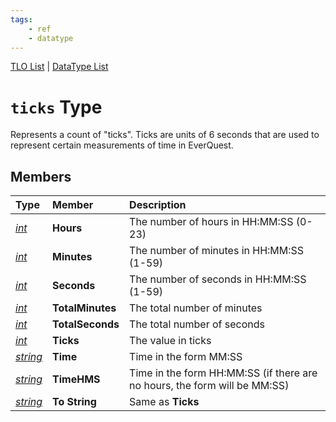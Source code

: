 ```yaml
---
tags:
    - ref
    - datatype
---
```

[TLO List](../top-level-objects/tlo-list.md) | [DataType List](../data-types/datatype-list.md)
# `ticks` Type

Represents a count of "ticks". Ticks are units of 6 seconds that are used to represent certain measurements of time in EverQuest.

## Members

| **Type** | **Member** | **Description** |
| :--- | :--- | :--- |
| [_int_](datatype-int.md) | **Hours** | The number of hours in HH:MM:SS (0-23) |
| [_int_](datatype-int.md) | **Minutes** | The number of minutes in HH:MM:SS (1-59) |
| [_int_](datatype-int.md) | **Seconds** | The number of seconds in HH:MM:SS (1-59) |
| [_int_](datatype-int.md) | **TotalMinutes** | The total number of minutes |
| [_int_](datatype-int.md) | **TotalSeconds** | The total number of seconds |
| [_int_](datatype-int.md) | **Ticks** | The value in ticks |
| [_string_](datatype-string.md) | **Time** | Time in the form MM:SS |
| [_string_](datatype-string.md) | **TimeHMS** | Time in the form HH:MM:SS (if there are no hours, the form will be MM:SS) |
| [_string_](datatype-string.md) | **To String** | Same as **Ticks** |

